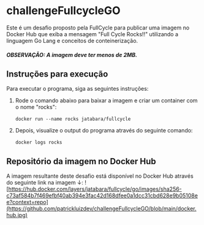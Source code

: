 # challengeFullcycleGO

Este é um desafio proposto pela FullCycle para publicar uma imagem no Docker Hub que exiba a mensagem "Full Cycle Rocks!!" utilizando a linguagem Go Lang e conceitos de conteinerização. 
##### OBSERVAÇÃO: A imagem deve ter menos de 2MB.

## Instruções para execução

Para executar o programa, siga as seguintes instruções:

1. Rode o comando abaixo para baixar a imagem e criar um container com o nome "rocks":

    ```
    docker run --name rocks jatabara/fullcycle
    ```

2. Depois, visualize o output do programa através do seguinte comando:

    ```
    docker logs rocks
    ```

## Repositório da imagem no Docker Hub

A imagem resultante deste desafio está disponível no Docker Hub através do seguinte link na imagem ↓:
![https://hub.docker.com/layers/jatabara/fullcycle/go/images/sha256-c73af584b7f469efbf40ab394e3fac42d168dfee0a1dcc31cbd628e9b05108ee?context=repo](https://github.com/patrickluizdev/challengeFullcycleGO/blob/main/docker.hub.jpg)

